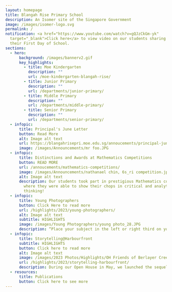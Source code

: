 ```yaml
---
layout: homepage
title: Blangah Rise Primary School
description: An Isomer site of the Singapore Government
image: /images/isomer-logo.svg
permalink: /
notification: <a href="https://www.youtube.com/watch?v=gQJzCkGm-yk"
  target="_blank">Click here</a> to view video on our students sharing about
  their First Day of School.
sections:
  - hero:
      background: /images/bannerv2.gif
      key_highlights:
        - title: Moe Kindergarten
          description: ""
          url: /moe-kindergarten-blangah-rise/
        - title: Junior Primary
          description: ""
          url: /departments/junior-primary/
        - title: Middle Primary
          description: ""
          url: /departments/middle-primary/
        - title: Senior Primary
          description: ""
          url: /departments/senior-primary/
  - infopic:
      title: Principal's June Letter
      button: Read More
      alt: Image alt text
      url: https://blangahrisepri.moe.edu.sg/annoucements/principal-june-letter/
      image: /images/Announcements/mr foo.JPG
  - infopic:
      title: Distinctions and Awards at Mathematics Competitions
      button: READ MORE
      url: /annoucements/mathematics-competitions/
      image: /images/Announcements/nathanael chin, 6s_ri competition.jpg
      alt: Image alt text
      description: Our students took part in prestigious Mathematics competitions
        where they were able to show their chops in critical and analytical
        thinking!
  - infopic:
      title: Young Photographers
      button: Click Here to read more
      url: /highlights/2023/young-photographers/
      alt: Image alt text
      subtitle: HIGHLIGHTS
      image: /images/Young Photographers/young photo_28.JPG
      description: “Place your subject in the left or right third on your screen...
  - infopic:
      title: Storytelling@Harbourfront
      subtitle: HIGHLIGHTS
      button: Click here to read more
      alt: Image alt text
      image: /images/2023 Photos/Highlights/OH Friends of Berlayer Creek/img_6532.JPG
      url: /highlights/2023/storytelling-harbourfront/
      description: During our Open House in May, we launched the sequel...
  - resources:
      title: Publications
      button: Click here to see more
---
```

